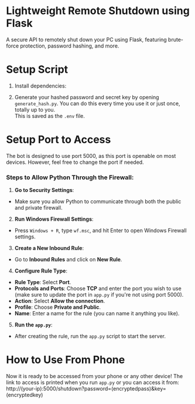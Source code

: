 # Lightweight Remote Shutdown using Flask

A secure API to remotely shut down your PC using Flask, featuring brute-force protection, password hashing, and more.

# Setup Script

1. Install dependencies:

2. Generate your hashed password and secret key by opening `generate_hash.py`. You can do this every time you use it or just once, totally up to you.  
This is saved as the `.env` file.

# Setup Port to Access

The bot is designed to use port 5000, as this port is openable on most devices. However, feel free to change the port if needed.

### Steps to Allow Python Through the Firewall:

1. **Go to Security Settings**:
- Make sure you allow Python to communicate through both the public and private firewall.

2. **Run Windows Firewall Settings**:
- Press `Windows + R`, type `wf.msc`, and hit Enter to open Windows Firewall settings.

3. **Create a New Inbound Rule**:
- Go to **Inbound Rules** and click on **New Rule**.

4. **Configure Rule Type**:
- **Rule Type**: Select **Port**.
- **Protocols and Ports**: Choose **TCP** and enter the port you wish to use (make sure to update the port in `app.py` if you're not using port 5000).
- **Action**: Select **Allow the connection**.
- **Profile**: Choose **Private and Public**.
- **Name**: Enter a name for the rule (you can name it anything you like).

5. **Run the `app.py`**:
- After creating the rule, run the `app.py` script to start the server.

# How to Use From Phone

Now it is ready to be accessed from your phone or any other device! The link to access is printed when you run `app.py` or you can access it from:
http://(your-ip):5000/shutdown?password=(encryptedpass)&key=(encryptedkey)
